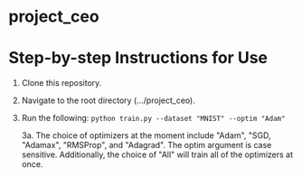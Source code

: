 # project_ceo

# Step-by-step Instructions for Use
1. Clone this repository.
2. Navigate to the root directory (.../project_ceo).
3. Run the following: `python train.py --dataset "MNIST" --optim "Adam"` 

   3a. The choice of optimizers at the moment include "Adam", "SGD, "Adamax", "RMSProp", and "Adagrad".
      The optim argument is case sensitive.
      Additionally, the choice of "All" will train all of the optimizers at once. 
